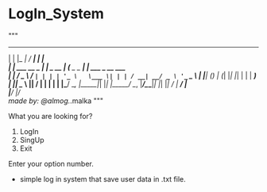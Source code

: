 # LogIn_System
"""
  _                 _____          _____           _                 
 | |               |_   _|        / ____|         | |                
 | |     ___   __ _  | |  _ __   | (___  _   _ ___| |_ ___ _ __ ___  
 | |    / _ \ / _` | | | | '_ \   \___ \| | | / __| __/ _ \ '_ ` _ \ 
 | |___| (_) | (_| |_| |_| | | |  ____) | |_| \__ \ ||  __/ | | | | |
 |______\___/ \__, |_____|_| |_| |_____/ \__, |___/\__\___|_| |_| |_|
               __/ |                      __/ |                      
              |___/                      |___/  
                                               made by: @almog._.malka
"""


 What you are looking for?
 1. LogIn  
 2. SingUp
 3. Exit

 Enter your option number.


- simple log in system that save user data in .txt file.
